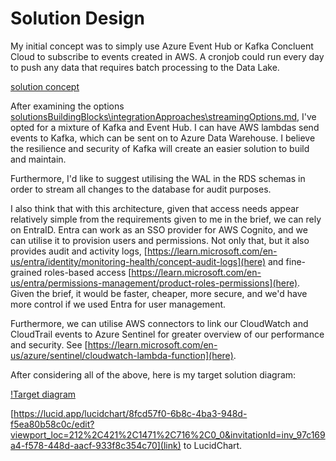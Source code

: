 # Solution Design

My initial concept was to simply use Azure Event Hub or Kafka Concluent Cloud to subscribe to events created in AWS. A cronjob could run every day to push any data that requires batch processing to the Data Lake.

[solution concept](/solutionsBuildingBlocks/solutionConcept.png)

After examining the options [solutionsBuildingBlocks\integrationApproaches\streamingOptions.md](here), I've opted for a mixture of Kafka and Event Hub. I can have AWS lambdas send events to Kafka, which can be sent on to Azure Data Warehouse. I believe the resilience and security of Kafka will create an easier solution to build and maintain. 

Furthermore, I'd like to suggest utilising the WAL in the RDS schemas in order to stream all changes to the database for audit purposes.

I also think that with this architecture, given that access needs appear relatively simple from the requirements given to me in the brief, we can rely on EntraID. Entra can work as an SSO provider for AWS Cognito, and we can utilise it to provision users and permissions. Not only that, but it also provides audit and activity logs, [https://learn.microsoft.com/en-us/entra/identity/monitoring-health/concept-audit-logs](here) and fine-grained roles-based access [https://learn.microsoft.com/en-us/entra/permissions-management/product-roles-permissions](here). Given the brief, it would be faster, cheaper, more secure, and we'd have more control if we used Entra for user management.

Furthermore, we can utilise AWS connectors to link our CloudWatch and CloudTrail events to Azure Sentinel for greater overview of our performance and security. See [https://learn.microsoft.com/en-us/azure/sentinel/cloudwatch-lambda-function](here).

After considering all of the above, here is my target solution diagram:

[!Target diagram](/solutionsBuildingBlocks/modelsAndDiagrams/solution/LCCC%20Test.png)

[https://lucid.app/lucidchart/8fcd57f0-6b8c-4ba3-948d-f5ea80b58c0c/edit?viewport_loc=212%2C421%2C1471%2C716%2C0_0&invitationId=inv_97c169a4-f578-448d-aacf-933f8c354c70](link) to LucidChart.